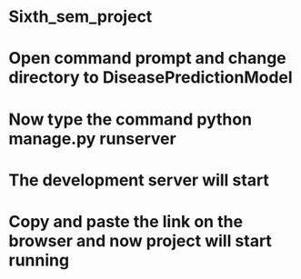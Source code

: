 # Sixth_sem_project

# Open command prompt and change directory to DiseasePredictionModel

# Now type the command python manage.py runserver

# The development server will start

# Copy and paste the link on the browser and now project will start running
